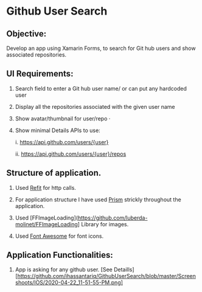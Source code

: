 # Github User Search

## Objective:
Develop an app using Xamarin Forms, to search for Git hub users and show associated repositories. 

## UI Requirements:

1. Search field to enter a Git hub user name/ or can put any hardcoded user 

2. Display all the repositories associated with the given user name  

3. Show avatar/thumbnail for user/repo · 

4. Show minimal Details APIs to use: 

    i. https://api.github.com/users/{user}
  
    ii. https://api.github.com/users/{user}/repos
    

## Structure of application. 


1. Used [Refit](https://github.com/reactiveui/refit) for http calls.

2. For application structure I have used [Prism](https://github.com/PrismLibrary/Prism) strickly throughout the application. 

3. Used [FFImageLoading](https://github.com/luberda-molinet/FFImageLoading] Library for images. 

4. Used [Font Awesome](https://fontawesome.com/) for font icons. 


## Application Functionalities:


1. App is asking for any github user. 
[See Detaills][https://github.com/ihassantariq/GithubUserSearch/blob/master/Screenshoots/IOS/2020-04-22_11-51-55-PM.png]

